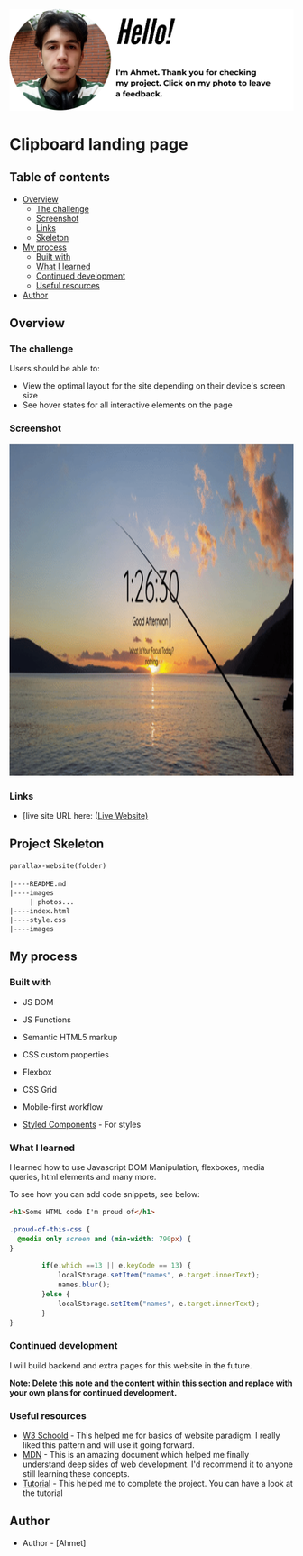 <p align="center">
<a href="https://www.linkedin.com/in/ahmet-ayd%C4%B1n-2583b1199/" target="_blank"><img src="ahmet.png" alt="screenshot"></a>
</p>




# Clipboard landing page 


## Table of contents

- [Overview](#overview)
  - [The challenge](#the-challenge)
  - [Screenshot](#screenshot)
  - [Links](#links)
  - [Skeleton](#skeleton)
- [My process](#my-process)
  - [Built with](#built-with)
  - [What I learned](#what-i-learned)
  - [Continued development](#continued-development)
  - [Useful resources](#useful-resources)
- [Author](#author)



## Overview

### The challenge

Users should be able to:

- View the optimal layout for the site depending on their device's screen size
- See hover states for all interactive elements on the page

### Screenshot

<p align="center">
<a href="https://bavi-boop.github.io/dynamic-landing-page/"><img src="dynamic.gif" alt="screenshot" width="720" height="590"></a>
</p>


### Links

- [live site URL here: ([Live Website)](https://bavi-boop.github.io/dynamic-landing-page/)

## Project Skeleton 

```
parallax-website(folder)

|----README.md                   
|----images      
     | photos...
|----index.html  
|----style.css   
|----images
```

## My process

### Built with
- JS DOM
- JS Functions
- Semantic HTML5 markup
- CSS custom properties
- Flexbox
- CSS Grid
- Mobile-first workflow

- [Styled Components](https://styled-components.com/) - For styles



### What I learned

I learned how to use Javascript DOM Manipulation, flexboxes, media queries, html elements and many more.

To see how you can add code snippets, see below:

```html
<h1>Some HTML code I'm proud of</h1>
```
```css
.proud-of-this-css {
  @media only screen and (min-width: 790px) {
}
```
```js
        if(e.which ==13 || e.keyCode == 13) {
            localStorage.setItem("names", e.target.innerText);
            names.blur();
        }else {
            localStorage.setItem("names", e.target.innerText);
        }
}
```


### Continued development

I will build backend and extra pages for this website in the future.

**Note: Delete this note and the content within this section and replace with your own plans for continued development.**

### Useful resources

- [W3 Schoold](https://www.w3schools.com/) - This helped me for basics of website paradigm. I really liked this pattern and will use it going forward.
- [MDN](https://developer.mozilla.org/en-US/) - This is an amazing document which helped me finally understand deep sides of web development. I'd recommend it to anyone still learning these concepts.
- [Tutorial](https://www.youtube.com/watch?v=fSTQzlprGLI) - This helped me to complete the project. You can have a look at the tutorial

## Author

- Author - [Ahmet]
